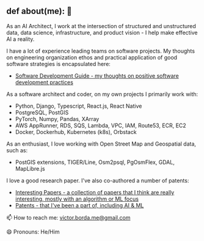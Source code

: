 ## def about(me): 👋

As an AI Architect, I work at the intersection of structured and unstructured data, data science, infrastructure, and product vision - I help make effective AI a reality.

I have a lot of experience leading teams on software projects. My thoughts on engineering organization ethos and practical application of good software strategies is encapsulated here:
- [Software Development Guide - my thoughts on positive software development practices](https://github.com/victorborda/software-dev-guide)

As a software architect and coder, on my own projects I primarily work with:
- Python, Django, Typescript, React.js, React Native
- PostgreSQL, PostGIS
- PyTorch, Numpy, Pandas, XArray
- AWS AppRunner, RDS, SQS, Lambda, VPC, IAM, Route53, ECR, EC2
- Docker, Dockerhub, Kubernetes (k8s), Orbstack

As an enthusiast, I love working with Open Street Map and Geospatial data, such as:
- PostGIS extensions, TIGER/Line, Osm2psql, PgOsmFlex, GDAL, MapLibre.js

I love a good research paper. I've also co-authored a number of patents:
- [Interesting Papers - a collection of papers that I think are really interesting, mostly with an algorithm or ML focus](https://github.com/victorborda/interesting-papers)
- [Patents - that I've been a part of, including AI & ML](https://github.com/victorborda/patents)

📫 How to reach me: victor.borda.me@gmail.com

😄 Pronouns: He/Him
